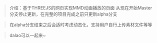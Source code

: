 >介绍：基于THREEJS的网页实现MMD动画播放的页面
>从现在开始Master分支停止更新，在完整的项目完成之前只更新alpha分支  

>在alpha分支结束之后会适时考虑动态化，支持用户自行上传素材文件等等  

>dalao可以一起来~
